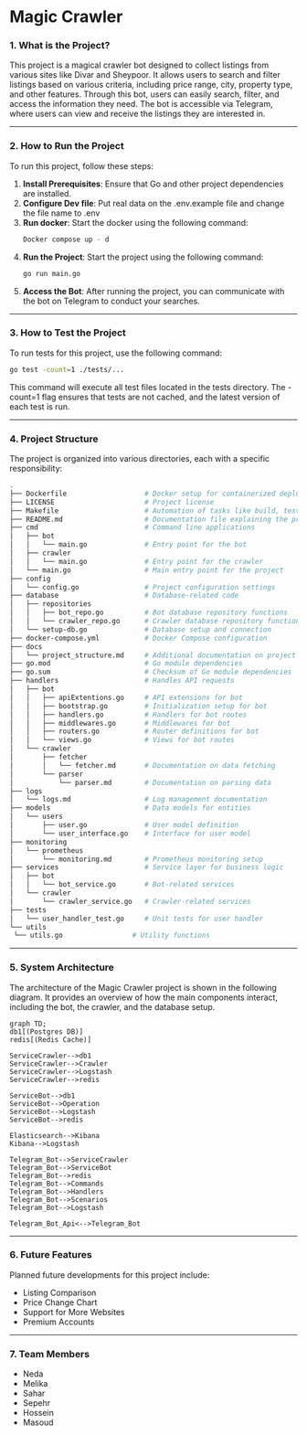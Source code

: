 

# Magic Crawler

### 1. What is the Project?

This project is a magical crawler bot designed to collect listings from various sites like Divar and Sheypoor. It allows users to search and filter listings based on various criteria, including price range, city, property type, and other features. Through this bot, users can easily search, filter, and access the information they need. The bot is accessible via Telegram, where users can view and receive the listings they are interested in.

---

### 2. How to Run the Project

To run this project, follow these steps:

1. **Install Prerequisites**: Ensure that Go and other project dependencies are installed.
2. **Configure Dev file**: Put real data on the .env.example file and change the file name to .env
3. **Run docker**: Start the docker using the following command:
   ```bash
   Docker compose up - d
   ```
4. **Run the Project**: Start the project using the following command:
   ```bash
   go run main.go
   ```
5. **Access the Bot**: After running the project, you can communicate with the bot on Telegram to conduct your searches.

---

### 3. How to Test the Project

To run tests for this project, use the following command:

   ```bash
   go test -count=1 ./tests/...
   ```
This command will execute all test files located in the tests directory. The -count=1 flag ensures that tests are not cached, and the latest version of each test is run.

---

### 4. Project Structure

The project is organized into various directories, each with a specific responsibility:
   ```bash
   .
├── Dockerfile                   # Docker setup for containerized deployment
├── LICENSE                      # Project license
├── Makefile                     # Automation of tasks like build, test, etc.
├── README.md                    # Documentation file explaining the project
├── cmd                          # Command line applications
│   ├── bot
│   │   └── main.go              # Entry point for the bot
│   ├── crawler
│   │   └── main.go              # Entry point for the crawler
│   └── main.go                  # Main entry point for the project
├── config
│   └── config.go                # Project configuration settings
├── database                     # Database-related code
│   ├── repositories
│   │   ├── bot_repo.go          # Bot database repository functions
│   │   └── crawler_repo.go      # Crawler database repository functions
│   └── setup-db.go              # Database setup and connection
├── docker-compose.yml           # Docker Compose configuration
├── docs
│   └── project_structure.md     # Additional documentation on project structure
├── go.mod                       # Go module dependencies
├── go.sum                       # Checksum of Go module dependencies
├── handlers                     # Handles API requests
│   ├── bot
│   │   ├── apiExtentions.go     # API extensions for bot
│   │   ├── bootstrap.go         # Initialization setup for bot
│   │   ├── handlers.go          # Handlers for bot routes
│   │   ├── middlewares.go       # Middlewares for bot
│   │   ├── routers.go           # Router definitions for bot
│   │   └── views.go             # Views for bot routes
│   └── crawler
│       ├── fetcher
│       │   └── fetcher.md       # Documentation on data fetching
│       └── parser
│           └── parser.md        # Documentation on parsing data
├── logs
│   └── logs.md                  # Log management documentation
├── models                       # Data models for entities
│   └── users
│       ├── user.go              # User model definition
│       └── user_interface.go    # Interface for user model
├── monitoring
│   └── prometheus
│       └── monitoring.md        # Prometheus monitoring setup
├── services                     # Service layer for business logic
│   ├── bot
│   │   └── bot_service.go       # Bot-related services
│   └── crawler
│       └── crawler_service.go   # Crawler-related services
├── tests
│   └── user_handler_test.go     # Unit tests for user handler
└── utils
    └── utils.go                 # Utility functions
   ```

---

### 5. System Architecture

The architecture of the Magic Crawler project is shown in the following diagram. It provides an overview of how the main components interact, including the bot, the crawler, and the database setup.

```mermaid
graph TD;
db1[(Postgres DB)]
redis[(Redis Cache)]

ServiceCrawler-->db1
ServiceCrawler-->Crawler
ServiceCrawler-->Logstash
ServiceCrawler-->redis

ServiceBot-->db1
ServiceBot-->Operation
ServiceBot-->Logstash
ServiceBot-->redis

Elasticsearch-->Kibana
Kibana-->Logstash

Telegram_Bot-->ServiceCrawler
Telegram_Bot-->ServiceBot
Telegram_Bot-->redis
Telegram_Bot-->Commands
Telegram_Bot-->Handlers
Telegram_Bot-->Scenarios
Telegram_Bot-->Logstash

Telegram_Bot_Api<-->Telegram_Bot
```


---

### 6. Future Features

Planned future developments for this project include:

- Listing Comparison
- Price Change Chart
- Support for More Websites
- Premium Accounts

---

### 7. Team Members

- Neda
- Melika
- Sahar
- Sepehr
- Hossein
- Masoud
